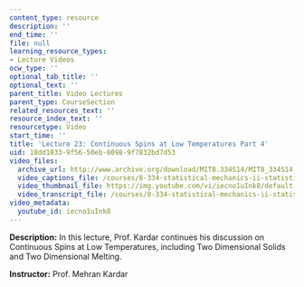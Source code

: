 ```yaml
---
content_type: resource
description: ''
end_time: ''
file: null
learning_resource_types:
- Lecture Videos
ocw_type: ''
optional_tab_title: ''
optional_text: ''
parent_title: Video Lectures
parent_type: CourseSection
related_resources_text: ''
resource_index_text: ''
resourcetype: Video
start_time: ''
title: 'Lecture 23: Continuous Spins at Low Temperatures Part 4'
uid: 10dd1833-9f56-50eb-8098-9f7832bd7d53
video_files:
  archive_url: http://www.archive.org/download/MIT8.334S14/MIT8_334S14_lec23_300k.mp4
  video_captions_file: /courses/8-334-statistical-mechanics-ii-statistical-physics-of-fields-spring-2014/37ea79891e9650b49682512b10774a77_iecno1uInk8.vtt
  video_thumbnail_file: https://img.youtube.com/vi/iecno1uInk8/default.jpg
  video_transcript_file: /courses/8-334-statistical-mechanics-ii-statistical-physics-of-fields-spring-2014/f4d91c40f7c43141de5421bf612ec470_iecno1uInk8.pdf
video_metadata:
  youtube_id: iecno1uInk8
---
```


**Description:** In this lecture, Prof. Kardar continues his discussion on Continuous Spins at Low Temperatures, including Two Dimensional Solids and Two Dimensional Melting.

**Instructor:** Prof. Mehran Kardar



